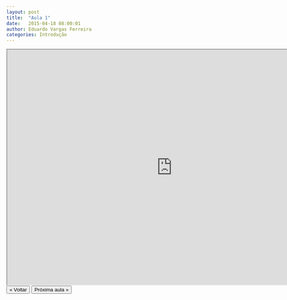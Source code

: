 ```yaml
---
layout: post
title:  "Aula 1"
date:   2015-04-18 08:00:01
author: Eduardo Vargas Ferreira
categories: Introdução
---
```



<center>
<iframe width="860" height="615" src="https://youtu.be/KfeqWODJbN0"> </iframe>
</center>


<FORM>
<INPUT Type="BUTTON" align="left" Value="&laquo; Voltar" Onclick="window.location.href='https://eduardoleg.github.io/ML4all/1parte/'">
<INPUT Type="BUTTON" align="left" Value="Próxima aula &raquo;" Onclick="window.location.href='https://eduardoleg.github.io/ML4all/'">
</FORM>
  
